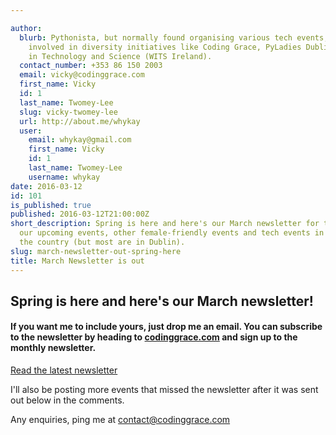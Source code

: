 ```yaml
---

author:
  blurb: Pythonista, but normally found organising various tech events, and now heavily
    involved in diversity initiatives like Coding Grace, PyLadies Dublin, and Women
    in Technology and Science (WITS Ireland).
  contact_number: +353 86 150 2003
  email: vicky@codinggrace.com
  first_name: Vicky
  id: 1
  last_name: Twomey-Lee
  slug: vicky-twomey-lee
  url: http://about.me/whykay
  user:
    email: whykay@gmail.com
    first_name: Vicky
    id: 1
    last_name: Twomey-Lee
    username: whykay
date: 2016-03-12
id: 101
is_published: true
published: 2016-03-12T21:00:00Z
short_description: Spring is here and here's our March newsletter for the latest about
  our upcoming events, other female-friendly events and tech events in general around
  the country (but most are in Dublin).
slug: march-newsletter-out-spring-here
title: March Newsletter is out
---
```



<div class="jumbotron">
<div class="container">
  <h2>Spring is here and here's our March newsletter!</h2>
  <h4>If you want me to include yours, just drop me an email. You can subscribe to the newsletter by heading to <a href="http://codinggrace.com">codinggrace.com</a> and sign up to the monthly newsletter.</h4>
  <p><a class="btn btn-primary btn-lg" href="http://eepurl.com/bTcW6X" role="button">Read the latest newsletter</a></p>
</div>
</div>

I'll also be posting more events that missed the newsletter after it was sent out below in the comments.

Any enquiries, ping me at <a href="mailto:contact@codinggrace.com">contact@codinggrace.com</a>
